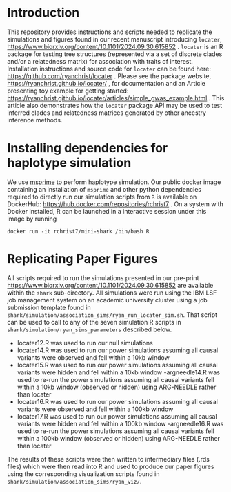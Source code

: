 # Introduction
This repository provides instructions and scripts needed to replicate the simulations and figures found in our recent manuscript introducing `locater`, https://www.biorxiv.org/content/10.1101/2024.09.30.615852 . `locater` is an R package for testing tree structures (represented via a set of discrete clades and/or a relatedness matrix) for association with traits of interest. Installation instructions and source code for `locater` can be found here: https://github.com/ryanchrist/locater . Please see the package website, https://ryanchrist.github.io/locater/ , for documentation and an Article presenting toy example for getting started: https://ryanchrist.github.io/locater/articles/simple_gwas_example.html . This article also demonstrates how the `locater` package API may be used to test inferred clades and relatedness matrices generated by other ancestry inference methods.


# Installing dependencies for haplotype simulation

We use [msprime](https://tskit.dev/msprime/docs/stable/installation.html) to perform haplotype simulation. Our public docker image containing an installation of `msprime` and other python dependencies required to directly run our simulation scripts from `R` is available on DockerHub: https://hub.docker.com/repositories/rchrist7 . On a system with Docker installed, R can be launched in a interactive session under this image by running

```
docker run -it rchrist7/mini-shark /bin/bash R
```

# Replicating Paper Figures

All scripts required to run the simulations presented in our pre-print https://www.biorxiv.org/content/10.1101/2024.09.30.615852 are available within the `shark` sub-directory. All simulations were run using the IBM LSF job management system on an academic university cluster using a job submission template found in `shark/simulation/association_sims/ryan_run_locater_sim.sh`. That script can be used to call to any of the seven simulation R scripts in `shark/simulation/ryan_sims_parameters` described below.

- locater12.R was used to run our null simulations
- locater14.R was used to run our power simulations assuming all causal variants were observed and fell within a 10kb window
- locater15.R was used to run our power simulations assuming all causal variants were hidden and fell within a 10kb window
-argneedle14.R was used to re-run the power simulations assuming all causal variants fell within a 10kb window (observed or hidden) using ARG-NEEDLE rather than locater
- locater16.R was used to run our power simulations assuming all causal variants were observed and fell within a 100kb window
- locater17.R was used to run our power simulations assuming all causal variants were hidden and fell within a 100kb window
-argneedle16.R was used to re-run the power simulations assuming all causal variants fell within a 100kb window (observed or hidden) using ARG-NEEDLE rather than locater

The results of these scripts were then written to intermediary files (.rds files) which were then read into R and used to produce our paper figures using the corresponding visualization scripts found in `shark/simulation/association_sims/ryan_viz/`.
